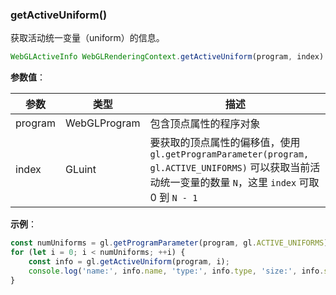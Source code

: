 ### getActiveUniform()

获取活动统一变量（uniform）的信息。

```js
WebGLActiveInfo WebGLRenderingContext.getActiveUniform(program, index)
```

**参数值**：

|参数|类型|描述|
|-|-|-|
|program|WebGLProgram|包含顶点属性的程序对象|
|index|GLuint|要获取的顶点属性的偏移值，使用 `gl.getProgramParameter(program, gl.ACTIVE_UNIFORMS)` 可以获取当前活动统一变量的数量 `N`，这里 `index` 可取 0 到 `N - 1`|

**示例**：

```js
const numUniforms = gl.getProgramParameter(program, gl.ACTIVE_UNIFORMS);
for (let i = 0; i < numUniforms; ++i) {
    const info = gl.getActiveUniform(program, i);
    console.log('name:', info.name, 'type:', info.type, 'size:', info.size);
}
```
